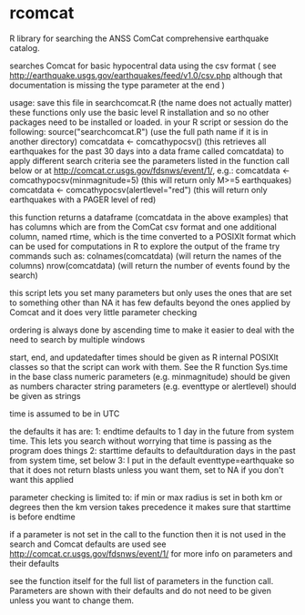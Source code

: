 rcomcat
=======

R library for searching the ANSS ComCat comprehensive earthquake catalog.

searches Comcat for basic hypocentral data using the csv format ( see http://earthquake.usgs.gov/earthquakes/feed/v1.0/csv.php although that documentation is missing the type parameter at the end )

usage:
save this file in searchcomcat.R (the name does not actually matter)
these functions only use the basic level R installation and so no other packages need to be installed or loaded.
in your R script or session do the following:
source("searchcomcat.R")  (use the full path name if it is in another directory)
comcatdata <- comcathypocsv()   (this retrieves all earthquakes for the past 30 days into a data frame called comcatdata)
to apply different search criteria see the parameters listed in the function call below or at http://comcat.cr.usgs.gov/fdsnws/event/1/, e.g.:
comcatdata <- comcathypocsv(minmagnitude=5)   (this will return only M>=5 earthquakes)
comcatdata <- comcathypocsv(alertlevel="red") (this will return only earthquakes with a PAGER level of red)

this function returns a dataframe (comcatdata in the above examples) that has columns which are from the ComCat csv format
and one additional column, named rtime, which is the time converted to a POSIXlt format which can be used for computations in R
to explore the output of the frame try commands such as:
colnames(comcatdata)  (will return the names of the columns)
nrow(comcatdata)   (will return the number of events found by the search)

this script lets you set many parameters but only uses the ones that are set to something other than NA
it has few defaults beyond the ones applied by Comcat and it does very little parameter checking

ordering is always done by ascending time to make it easier to deal with the need to search by multiple windows

start, end, and updatedafter times should be given as R internal POSIXlt classes so that the script can work with them.  See the R function Sys.time in the base class
numeric parameters (e.g. minmagnitude) should be given as numbers
character string parameters (e.g. eventtype or alertlevel) should be given as strings

time is assumed to be in UTC

the defaults it has are:
1: endtime defaults to 1 day in the future from system time.  This lets you search without worrying that time is passing as the program does things
2: starttime defaults to defaultduration days in the past from system time, set below
3: I put in the default eventtype=earthquake so that it does not return blasts unless you want them, set to NA if you don't want this applied

parameter checking is limited to:
if min or max radius is set in both km or degrees then the km version takes precedence
it makes sure that starttime is before endtime

if a parameter is not set in the call to the function then it is not used in the search and Comcat defaults are used
see http://comcat.cr.usgs.gov/fdsnws/event/1/ for more info on parameters and their defaults

see the function itself for the full list of parameters in the function call.  Parameters are shown with their defaults and do not need to be given unless you want to change them.
